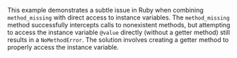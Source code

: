 This example demonstrates a subtle issue in Ruby when combining `method_missing` with direct access to instance variables. The `method_missing` method successfully intercepts calls to nonexistent methods, but attempting to access the instance variable `@value` directly (without a getter method) still results in a `NoMethodError`.  The solution involves creating a getter method to properly access the instance variable.
